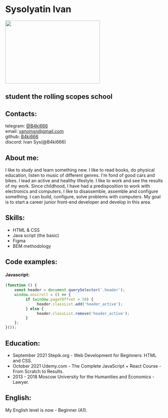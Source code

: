 # Sysolyatin Ivan
<img src="https://kinolexx.ru/files/film/2017/9/5/39468/kiber-gorod-edo-808-003.jpg" width="300" height="200" />

## student the rolling scopes school

## Contacts:
telegram: [@B4ki666](https://t.me/B4ki666) <br> email: vanomsn@gmail.com <br> github: [B4ki666](https://github.com/B4ki666) <br> discord: Ivan Sys(@B4ki666)

## About me:
I like to study and learn something new. I like to read books, do physical education, listen to music of different genres. I'm fond of good cars and bikes. I lead an active and healthy lifestyle. I like to work and see the results of my work. Since childhood, I have had a predisposition to work with electronics and computers. I like to disassemble, assemble and configure something. I can build, configure, solve problems with computers. My goal is to start a career junior front-end developer and develop in this area.
## Skills:
* HTML & CSS 
* Java script (the basic)
* Figma
* BEM methodology

## Code examples:
#### Javascript:
```javascript
(function () {
	const header = document.querySelector('.header');
	window.onscroll = () => {
		 if (window.pageYOffset > 50) {
			  header.classList.add('header_active');
		 } else {
			  header.classList.remove('header_active');
		 }
	};
}());
```

## Education:
* September 2021 Stepik.org - Web Development for Beginners: HTML and CSS.
* October 2021 Udemy.com - The Complete JavaScript + React Course - From Scratch to Results.
* 2013 - 2018 Moscow University for the Humanities and Economics - Lawyer.
## English:
My English level is now - Beginner (A1).